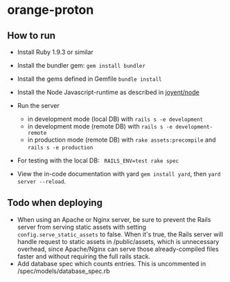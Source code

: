 orange-proton
=============

## How to run
* Install Ruby 1.9.3 or similar
* Install the bundler gem: `gem install bundler`
* Install the gems defined in Gemfile `bundle install`
* Install the Node Javascript-runtime as described in [joyent/node](https://github.com/joyent/node/wiki/Installing-Node.js-via-package-manager#ubuntu-mint)
* Run the server
  * in development mode (local DB) with `rails s -e development`
  * in development mode (remote DB) with `rails s -e development-remote`
  * in production mode (remote DB) with `rake assets:precompile` and `rails s -e production`

* For testing with the local DB: ` RAILS_ENV=test rake spec`

* View the in-code documentation with yard `gem install yard`, then `yard server --reload`.


## Todo when deploying
* When using an Apache or Nginx server, be sure to prevent the Rails server from serving static assets with setting `config.serve_static_assets` to false. When it's true, the Rails server will handle request to static assets in /public/assets, which is unnecessary overhead, since Apache/Nginx can serve those already-compiled files faster and without requiring the full rails stack.
* Add database spec which counts entries. This is uncommented in /spec/models/database_spec.rb
